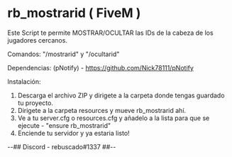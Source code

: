 # rb_mostrarid ( FiveM )
Este Script te permite MOSTRAR/OCULTAR las IDs de la cabeza de los jugadores cercanos.

Comandos: "/mostrarid" y "/ocultarid"

Dependencias: (pNotify) - https://github.com/Nick78111/pNotify

Instalación: 

1) Descarga el archivo ZIP y dirigete a la carpeta donde tengas guardado tu proyecto.
2) Dirigete a la carpeta resources y mueve rb_mostrarid ahí.
3) Ve a tu server.cfg o resources.cfg y añadelo a la lista para que se ejecute - "ensure rb_mostrarid"
4) Enciende tu servidor y ya estaria listo!

--## Discord - rebuscado#1337 ##--
